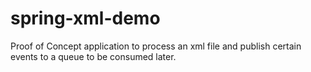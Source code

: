 # spring-xml-demo

Proof of Concept application to process an xml file and publish certain events to a queue to be consumed later.
